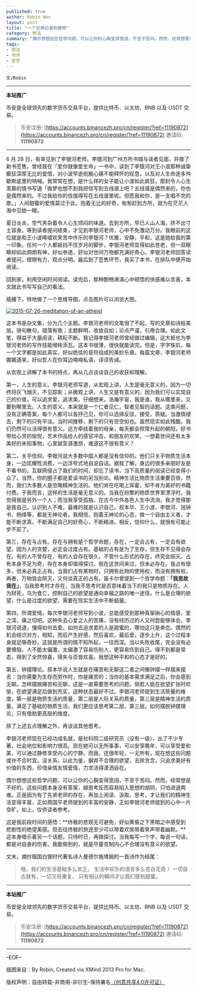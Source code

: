 ```yaml
---
published: true
author: Robin Wen
layout: post
title: "一个无神论者的静修"
category: 想法
summary: "偶尔想想这些哲学问题，可以让你的心胸变得宽阔，不至于苦闷。然而，经常想是不好的。这些问题本身没有答案，越思考反而容易陷入思想的胡同，只怕进退两难。正是因为有了先贤老师的存在，再加上阅读、汲取、思考，才让我们的精神生活变得丰富，正如周国平老师提到的丰富的安静，正如李银河老师提到的心中一片空旷。如上，仅供读者参考。这是我前段时间的感悟：终极的悲观无可避免，好似黄昏之下黑暗之中感受到悲剧性的绝望美感。但去往终极的旅途至少可以带着欢愉带着笑声带着幽默。这本身暗示着另一个话题，只待时日，再做探讨。当我每写一个字，每说一句话，都是对自身的伤害。我能做到的，就是尽量克制内心的欲望。"
tags:
- 想法
- 书评
- 哲学
---
```


`文/Robin`

***

**本站推广**

币安是全球领先的数字货币交易平台，提供比特币、以太坊、BNB 以及 USDT 交易。

> 币安注册: [https://accounts.binancezh.pro/cn/register/?ref=11190872](https://accounts.binancezh.pro/cn/register/?ref=11190872)
> 邀请码: **11190872**

***

6 月 28 日，有幸见到了李银河老师。李银河到广州方所书城与读者见面，并做了新书签售。曾经我在「爱你就像爱生命」一书中，读到了李银河对王小波那种诚挚癫狂深厚无比的爱情，对小波早逝扼腕心痛不能释怀的叹息，以及对人生命途多舛歇斯底里的呐喊。我常常在想，是什么样的女子能让小波如此疯狂，那封令人心生羡慕的情书写道「做梦也想不到我把信写到五线谱上吧？五线谱是偶然来的，你也是偶然来的。不过我给你的信值得写在五线谱里呢。但愿我和你，是一支唱不完的歌。」人间甜蜜的爱情莫过于此。抱着无比的好奇，匆匆赶到方所，就为在茫茫人海中见她一眼。

夏日炎炎，空气夹杂着令人心生烦闷的味道。去到方所，早已人山人海，挤不出寸土容身。等到读者提问结束，才见到李银河老师，心中不免激动万分。我眼前的这位就是和王小波唏嘘欢笑苦中作乐的李银河？优雅，安静，平和，这是她给我的第一印象。任何一个人都抵挡不住岁月的脚步，李银河老师显得如此苍老，但一双眼睛却如此炯炯有神，好似参透，好似对世间万物都充满好奇心。李银河老师回答读者提问，铿锵有力，观点分明。最后到了签售环节，我买了本书，在排队中便开始阅读。

回到家，利用空闲时间阅读。读完后，那种酣畅淋漓心中顿悟的快感难以言表，本文就此书写写自己的看法。

插播下，特地做了一个思维导图，点击图片可以浏览大图。

<a href="https://cdn.dbarobin.com/Ecer9TF.png" target="_blank"><img src="https://cdn.dbarobin.com/Ecer9TF.png" title="2015-07-26-meditation-of-an-atheist" border="0" alt="2015-07-26-meditation-of-an-atheist" /></a>

这本书是杂文集，分为几个主题。李银河老师的文笔很了不起，写的文章如诗般美丽。骈句散句，错落有致；主题鲜明，收放自如；论点严谨，引用合理。如此文笔，得益于大量阅读，耕耘不断。我记得李银河老师曾经做过编辑，这大抵也为李银河老师的写作技能增砖添瓦。这本书很薄，很快就能读完。但是，字字珠玑，每一个文字都是如此真实，好似绝佳的音符组成的美妙乐章。每篇文章，李银河老师娓娓道来，好似哲人在你耳边喃喃私语，谆谆告诫。

从宏观上讲解了本书的特点，再从几点谈谈自己的收获和理解。

第一，人生的意义。李银河老师写道，从宏观上讲，人生是毫无意义的，因为一切终将灰飞烟灭，不见踪影；从微观上讲，人生又是有意义的，因为我们可以实现自己的价值，可以追求爱，追求美。仔细想来，浩瀚宇宙，我是谁，我从哪里来，又要到哪里去。人生的意义，本来就是一个仁者见仁，智者见智的话题。这类问题，没有正确答案，每个人都可以各抒己见，你可以选择反驳，接受，质疑。当激情褪去，剩下的只有平淡。当时间推移，剩下的只有空空如也。虽然现实如此残酷，我们仍然可以活得很有意义。远方牵挂着我的母亲，每天都会照常升起的朝阳，好书带给心灵的愉悦，艺术作品给人的感官冲击，和朋友的欢笑，一想着世间还有太多美好的未知事物，心里就澎湃激昂，难道这不很有意义？

第二，关乎信仰。李银河说大多数中国人都是没有信仰的。他们只关乎物质生活本身，一边炫耀性消费，一边浮夸式地自说自话。据我了解，身边的很多亲朋好友是不看书的。互联网侵占了我们的时间，却忘了读书，当下高质量的阅读已经变得小众了。当然，你的圈子都是爱读书的另当别论。精神生活比物质生活重要百倍，然而，我们大多数人是忽略精神生活的。他们肯在吃喝上挥霍，却不肯为美好的书籍付费。于我而言，这样的生活是毫无意义的。当我在纷繁的物质世界里漂浮时，我觉得我是另外一个人；而当我享受孤独，在古今中外各色人生中流淌，我才觉得那是我自己。认识别人不难，最难的就是认识自己。叔本华、王小波、李银河、钱钟书、杨绛等，都是无神论者。我相信，抱着无神论的心态，做一个自由主义者，才能不断求真，不断满足自己的好奇心，不断精进。相反，信仰什么，就很有可能止步不前了。

第三，存在与占有。存在与拥有是个哲学命题，存在，一定会占有，一定会有欲望。因为人的贪婪，必定会过度占有。基础的占有是为了生存，但生存不见得会存在。有的人不曾存在，有的人会存在很久，不管什么形式的存在，终究会殒灭。占有本身不足为奇，存在本身却值得探讨。我在这世间来过，但未必存在。我占有很多，但未必真正占有。当我们占有某物时，只拥有此物的使用权，而没有拥有权。再者，万物皆会陨灭，又何谈真正的占有。笛卡尔曾提到一个哲学命题：**「我思故我在」**，当我思考时才存在，当我不思考时是否意味着当下的我只是物质存在。人为财死，鸟为食亡，控制自己的欲望是通向幸福之路的唯一途径。什么是合理的欲望，什么是过度的欲望，需要在现实生活中不断掂量。

第四，所谓爱情。每次李银河老师写到小波，总能感受到那种真挚揪心的情感，爱之深，痛之切吧。这种失去心爱之人的苦痛，没有经历过的人又何尝能够体会。李银河说道，懂得如何去爱，如何去追求爱的人是甜蜜的，哪怕这只是单恋。偶然的机会结识对方，相知，而后产生好感，然后喜欢，最后爱，逐步上升，这个过程本身就足够奇妙。这就是所谓的情不知所起，一往而深。当以失败收尾，完全没有必要懊恼。人不能太偏激，太偏激了容易伤别人，更容易伤到自己。得不到都是常态，得到了全然惊喜，得失与否皆欢喜。我想这种平和的心态才是好的。

第五，钟摆理论。叔本华说人生就是在痛苦和无聊这二者之间像钟摆一样摆来摆去：当你需要为生存而劳作时，你是痛苦的；当你的基本需求满足之后，你会感到无聊。怎样摆脱痛苦和无聊，这是一直需要思考的问题。倘若人能在欲望扩张时欢愉，在欲望满足后做到充实，这种状态最好不过。李银河老师提到生活质量的维度，第一层是物质生活的质量，第二层是人际关系的质量，第三层是精神生活的质量。满足了基础的物质生活，我们更应该思考第二层、第三层。如何摆脱钟摆理论，只有借助更高层的维度。

除了上述五点理解之外，再谈谈其他思考。

李银河老师现在已经功成名就，是社科院二级研究员（没有一级），出了不少专著，社会地位和影响力很高。现在她可以无所事事，可以安享晚年，可以享受爱和美，可以通过静修享受内心的宁静。而我，还很年轻，一无所有，现在想这些问题或许不合时宜。没关系，以此为鉴，摒弃不合理的欲望，去除贪念，只追求美好有价值的东西，珍惜亲情友情爱情，力求活得潇洒自在。

偶尔想想这些哲学问题，可以让你的心胸变得宽阔，不至于苦闷。然而，经常想是不好的。这些问题本身没有答案，越思考反而容易陷入思想的胡同，只怕进退两难。正是因为有了先贤老师的存在，再加上阅读、汲取、思考，才让我们的精神生活变得丰富，正如周国平老师提到的丰富的安静，正如李银河老师提到的心中一片空旷。如上，仅供读者参考。

这是我前段时间的感悟：**终极的悲观无可避免，好似黄昏之下黑暗之中感受到悲剧性的绝望美感。但去往终极的旅途至少可以带着欢愉带着笑声带着幽默。**这本身暗示着另一个话题，只待时日，再做探讨。当我每写一个字，每说一句话，都是对自身的伤害。我能做到的，就是尽量克制内心不合理没有意义的欲望。

文末，摘抄俄国白银时代著名诗人曼德尔施塔姆的一首诗作为结尾：

> 哦，我们的生活基础多么贫乏，
> 生活中欢乐的语言多么苍白无奇！
> 一切自古就有，一切又将重复，
> 只有相认的瞬间才让我们感到甜蜜。

***

**本站推广**

币安是全球领先的数字货币交易平台，提供比特币、以太坊、BNB 以及 USDT 交易。

> 币安注册: [https://accounts.binancezh.pro/cn/register/?ref=11190872](https://accounts.binancezh.pro/cn/register/?ref=11190872)
> 邀请码: **11190872**

***

–EOF–

插图来自：By Robin, Created via XMind 2013 Pro for Mac.

版权声明：自由转载-非商用-非衍生-保持署名<a href="http://creativecommons.org/licenses/by-nc-nd/4.0/deed.zh" target="_blank">（创意共享4.0许可证）</a>
